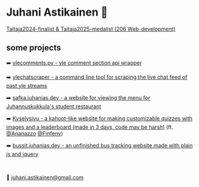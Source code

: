 # Juhani Astikainen 👋
[Taitaja2024-finalist & Taitaja2025-medalist (206 Web-development)](https://www.skillsfinland.fi/taitaja-tapahtuma)

## some projects
➡️ [ylecomments.py - yle comment section api wrapper](https://github.com/juhanias/ylecomments)

➡️ [ylechatscraper - a command line tool for scraping the live chat feed of past yle streams](https://github.com/juhanias/ylechatscraper)

➡️ [safka.juhanias.dev - a website for viewing the menu for Juhannuskukkula's student restaurant](https://github.com/juhanias/safka.juhanias.dev)

➡️ [Kyselysivu - a kahoot-like website for making customizable quizzes with images and a leaderboard (made in 3 days, code may be harsh)](https://github.com/kyselysivu/api) (ft. [@Ananazzo](https://github.com/Ananazzo) [@Finfeny](https://github.com/Finfeny))

➡️ [bussit.juhanias.dev - an unfinished bus tracking website made with plain js and jquery](https://github.com/juhanias/bussit.juhanias.dev)

<br>
<!-- viewcount tracking out of personal curiosity -->
<img width="0" height="0" src="https://komarev.com/ghpvc/?username=Juhanias" alt="Profile Views"/>

📧 juhani.astikainen@gmail.com

<!--
**juhanias/juhanias** is a ✨ _special_ ✨ repository because its `README.md` (this file) appears on your GitHub profile.

Here are some ideas to get you started:

- 🔭 I’m currently working on ...
- 🌱 I’m currently learning ...
- 👯 I’m looking to collaborate on ...
- 🤔 I’m looking for help with ...
- 💬 Ask me about ...
- 📫 How to reach me: ...
- 😄 Pronouns: ...
- ⚡ Fun fact: ...
-->
